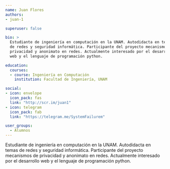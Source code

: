 ```yaml
---
name: Juan Flores
authors:
- juan-1

superuser: false

bio: >
  Estudiante de ingeniería en computación en la UNAM. Autodidacta en temas
  de redes y seguridad informática. Participante del proyecto mecanismos de
  privacidad y anonimato en redes. Actualmente interesado por el desarrollo
  web y el lenguaje de programación python.

education:
  courses:
  - course: Ingeniería en Computación
    institution: Facultad de Ingeniería, UNAM

social:
- icon: envelope
  icon_pack: fas
  link: "http://scr.im/juan1"
- icon: telegram
  icon_pack: fab
  link: "https://telegram.me/SystemFailurem"

user_groups:
  - Alumnos
---
```


Estudiante de ingeniería en computación en la UNAM. Autodidacta en temas
de redes y seguridad informática. Participante del proyecto mecanismos de
privacidad y anonimato en redes. Actualmente interesado por el desarrollo
web y el lenguaje de programación python.
